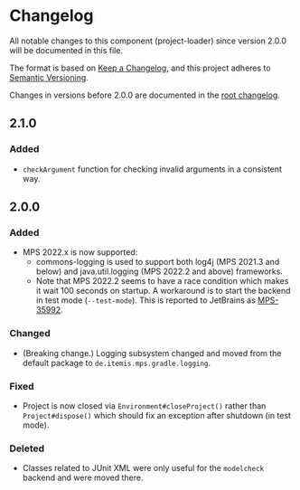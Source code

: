 # Changelog

All notable changes to this component (project-loader) since version 2.0.0 will be documented in this file.

The format is based on [Keep a Changelog](https://keepachangelog.com/en/1.0.0/), and this project adheres
to [Semantic Versioning](https://semver.org/spec/v2.0.0.html).

Changes in versions before 2.0.0 are documented in the [root changelog](../CHANGELOG.md).

## 2.1.0

### Added

- `checkArgument` function for checking invalid arguments in a consistent way.

## 2.0.0

### Added

- MPS 2022.x is now supported:
  * commons-logging is used to support both log4j (MPS 2021.3 and below) and java.util.logging (MPS 2022.2 and above)
    frameworks.
  * Note that MPS 2022.2 seems to have a race condition which makes it wait 100 seconds on startup. A workaround is to
    start the backend in test mode (`--test-mode`). This is reported to JetBrains as
    [MPS-35992](https://youtrack.jetbrains.com/issue/MPS-35992/MPSHeadlessPlatformStarter-race-condition-causes-unnecessary-wait).

### Changed

- (Breaking change.) Logging subsystem changed and moved from the default package to `de.itemis.mps.gradle.logging`.

### Fixed

- Project is now closed via `Environment#closeProject()` rather than `Project#dispose()` which should fix an exception
  after shutdown (in test mode).

### Deleted

- Classes related to JUnit XML were only useful for the `modelcheck` backend and were moved there.
